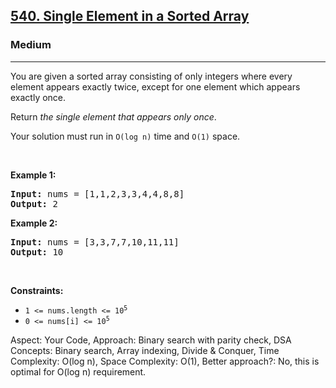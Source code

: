 <h2><a href="https://leetcode.com/problems/single-element-in-a-sorted-array">540. Single Element in a Sorted Array</a></h2><h3>Medium</h3><hr><p>You are given a sorted array consisting of only integers where every element appears exactly twice, except for one element which appears exactly once.</p>

<p>Return <em>the single element that appears only once</em>.</p>

<p>Your solution must run in <code>O(log n)</code> time and <code>O(1)</code> space.</p>

<p>&nbsp;</p>
<p><strong class="example">Example 1:</strong></p>
<pre><strong>Input:</strong> nums = [1,1,2,3,3,4,4,8,8]
<strong>Output:</strong> 2
</pre><p><strong class="example">Example 2:</strong></p>
<pre><strong>Input:</strong> nums = [3,3,7,7,10,11,11]
<strong>Output:</strong> 10
</pre>
<p>&nbsp;</p>
<p><strong>Constraints:</strong></p>

<ul>
	<li><code>1 &lt;= nums.length &lt;= 10<sup>5</sup></code></li>
	<li><code>0 &lt;= nums[i] &lt;= 10<sup>5</sup></code></li>
</ul>

Aspect:	Your Code,
Approach:	Binary search with parity check,
DSA Concepts:	Binary search, Array indexing, Divide & Conquer,
Time Complexity:	O(log n),
Space Complexity:	O(1),
Better approach?:	No, this is optimal for O(log n) requirement.
